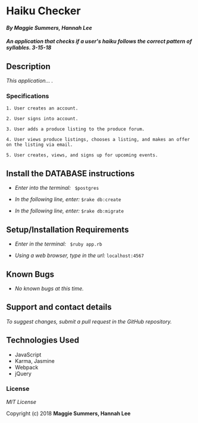 # Haiku Checker

#### _By Maggie Summers, Hannah Lee_

#### _An application that checks if a user's haiku follows the correct pattern of syllables. 3-15-18_

## Description

_This application... ._

### Specifications
    1. User creates an account.

    2. User signs into account.

    3. User adds a produce listing to the produce forum.

    4. User views produce listings, chooses a listing, and makes an offer on the listing via email.

    5. User creates, views, and signs up for upcoming events.

## Install the DATABASE instructions

* _Enter into the terminal:_ ``` $postgres```

* _In the following line, enter:_ ```$rake db:create```

* _In the following line, enter:_ ```$rake db:migrate```

## Setup/Installation Requirements

  * _Enter in the terminal:_ ``` $ruby app.rb```

  * _Using a web browser, type in the url:_ ``` localhost:4567 ```

## Known Bugs

  * _No known bugs at this time._

## Support and contact details

  _To suggest changes, submit a pull request in the GitHub repository._

## Technologies Used

  * JavaScript
  * Karma, Jasmine
  * Webpack
  * jQuery

### License

  *MIT License*

Copyright (c) 2018 **Maggie Summers, Hannah Lee**
